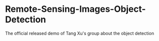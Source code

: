 # Remote-Sensing-Images-Object-Detection
The official released demo of Tang Xu's group about the object detection
